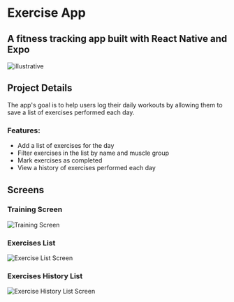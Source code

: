 # **Exercise App**

## A fitness tracking app built with React Native and Expo

![illustrative](https://i.imgur.com/xyR9N4z.png)

## Project Details

The app's goal is to help users log their daily workouts by allowing them to save a list of exercises performed each day.

### Features:

- Add a list of exercises for the day
- Filter exercises in the list by name and muscle group
- Mark exercises as completed
- View a history of exercises performed each day

## Screens

### Training Screen

![Training Screen](https://i.imgur.com/G2HZY9o.png)

### Exercises List

![Exercise List Screen](https://i.imgur.com/pik5tnv.png)

### Exercises History List

![Exercise History List Screen](https://i.imgur.com/8sCOO86.png)